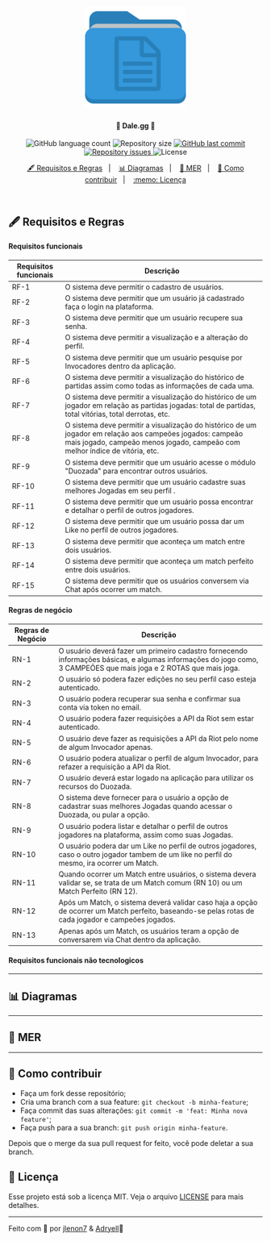 <h1 align="center">
    <img alt="DaleggDocs" title="#delicinhas" src=".github/docs-logo.png" width="200px" />
</h1>

<h4 align="center">
  🚀 Dale.gg 📕
</h4>
<p align="center">
  <img alt="GitHub language count" src="https://img.shields.io/github/languages/count/jlenon7/dale.gg-omni">

  <img alt="Repository size" src="https://img.shields.io/github/repo-size/jlenon7/dale.gg-omni">
  
  <a href="https://github.com/jlenon7/dale.gg-omni/commits/master">
    <img alt="GitHub last commit" src="https://img.shields.io/github/last-commit/jlenon7/dale.gg-omni">
  </a>

  <a href="https://github.com/jlenon7/dale.gg-omni/issues">
    <img alt="Repository issues" src="https://img.shields.io/github/issues/jlenon7/dale.gg-omni">
  </a>

  <img alt="License" src="https://img.shields.io/badge/license-MIT-brightgreen">
</p>

<p align="center">
  <a href="#-requisitos-regras">🖋 Requisitos e Regras</a>&nbsp;&nbsp;&nbsp;|&nbsp;&nbsp;&nbsp;
  <a href="#-diagramas">📊 Diagramas</a>&nbsp;&nbsp;&nbsp;|&nbsp;&nbsp;&nbsp;
  <a href="#-mer">🎲 MER</a>&nbsp;&nbsp;&nbsp;|&nbsp;&nbsp;&nbsp;
  <a href="#-como-contribuir">🤔 Como contribuir</a>&nbsp;&nbsp;&nbsp;|&nbsp;&nbsp;&nbsp;
  <a href="#memo-licença">:memo: Licença</a>
</p>

<br>

## 🖋 Requisitos e Regras

#### Requisitos funcionais

| Requisitos funcionais | Descrição |
| --- | --- |
| RF-1 | O sistema deve permitir o cadastro de usuários. |
| RF-2 | O sistema deve permitir que um usuário já cadastrado faça o login na plataforma. |
| RF-3 | O sistema deve permitir que um usuário recupere sua senha. |
| RF-4 | O sistema deve permitir a visualização e a alteração do perfil. |
| RF-5 | O sistema deve permitir que um usuário pesquise por Invocadores dentro da aplicação. |
| RF-6 | O sistema deve permitir a visualização do histórico de partidas assim como todas as informações de cada uma. |
| RF-7 | O sistema deve permitir a visualização do histórico de um jogador em relação as partidas jogadas: total de partidas, total vitórias, total derrotas, etc. |
| RF-8 | O sistema deve permitir a visualização do histórico de um jogador em relação aos campeões jogados: campeão mais jogado, campeão menos jogado, campeão com melhor índice de vitória, etc. |
| RF-9 | O sistema deve permitir que um usuário acesse o módulo "Duozada" para encontrar outros usuários. |
| RF-10 | O sistema deve permitir que um usuário cadastre suas melhores Jogadas em seu perfil . |
| RF-11 | O sistema deve permitir que um usuário possa encontrar e detalhar o perfil de outros jogadores. |
| RF-12 | O sistema deve permitir que um usuário possa dar um Like no perfil de outros jogadores. |
| RF-13 | O sistema deve permitir que aconteça um match entre dois usuários. |
| RF-14 | O sistema deve permitir que aconteça um match perfeito entre dois usuários. |
| RF-15 | O sistema deve permitir que os usuários conversem via Chat após ocorrer um match. |

#### Regras de negócio

| Regras de Negócio | Descrição |
| --- | --- |
| RN-1 | O usuário deverá fazer um primeiro cadastro fornecendo informações básicas, e algumas informações do jogo como, 3 CAMPEÕES que mais joga e 2 ROTAS que mais joga. |
| RN-2 | O usuário só podera fazer edições no seu perfil caso esteja autenticado. |
| RN-3 | O usuário podera recuperar sua senha e confirmar sua conta via token no email. |
| RN-4 | O usuário podera fazer requisições a API da Riot sem estar autenticado. |
| RN-5 | O usuário deve fazer as requisições a API da Riot pelo nome de algum Invocador apenas. |
| RN-6 | O usuário podera atualizar o perfil de algum Invocador, para refazer a requisição a API da Riot. |
| RN-7 | O usuário deverá estar logado na aplicação para utilizar os recursos do Duozada. |
| RN-8 | O sistema deve fornecer para o usuário a opção de cadastrar suas melhores Jogadas quando acessar o Duozada, ou pular a opção. |
| RN-9 | O usuário podera listar e detalhar o perfil de outros jogadores na plataforma, assim como suas Jogadas. |
| RN-10 | O usuário podera dar um Like no perfil de outros jogadores, caso o outro jogador tambem de um like no perfil do mesmo, ira ocorrer um Match. |
| RN-11 | Quando ocorrer um Match entre usuários, o sistema devera validar se, se trata de um Match comum (RN 10) ou um Match Perfeito (RN 12). |
| RN-12 | Após um Match, o sistema deverá validar caso haja a opção de ocorrer um Match perfeito, baseando-se pelas rotas de cada jogador e campeões jogados. |
| RN-13 | Apenas após um Match, os usuários teram a opção de conversarem via Chat dentro da aplicação. |

#### Requisitos funcionais não tecnologicos

---

## 📊 Diagramas

---

## 🎲 MER

---

## 🤔 Como contribuir

- Faça um fork desse repositório;
- Cria uma branch com a sua feature: `git checkout -b minha-feature`;
- Faça commit das suas alterações: `git commit -m 'feat: Minha nova feature'`;
- Faça push para a sua branch: `git push origin minha-feature`.

Depois que o merge da sua pull request for feito, você pode deletar a sua branch.

## :memo: Licença

Esse projeto está sob a licença MIT. Veja o arquivo [LICENSE](LICENSE.md) para mais detalhes.

---

Feito com 🖤 por [jlenon7](https://github.com/jlenon7) & [Adryell](https://github.com/adryell):wave:
